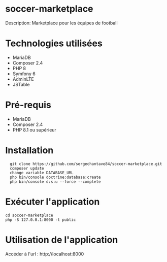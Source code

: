 # soccer-marketplace
Description: Marketplace pour les équipes de football

# Technologies utilisées
- MariaDB
- Composer 2.4
- PHP 8
- Symfony 6
- AdminLTE
- JSTable

# Pré-requis
- MariaDB
- Composer 2.4
- PHP 8.1 ou supérieur

# Installation
```
  git clone https://github.com/sergechantave84/soccer-marketplace.git
  composer update
  change variable DATABASE_URL
  php bin/console doctrine:database:create
  php bin/console d:s:u --force --complete
```

# Exécuter l'application
```
cd soccer-marketplace
php -S 127.0.0.1:8000 -t public
```

# Utilisation de l'application
Accéder à l'url : http://localhost:8000
